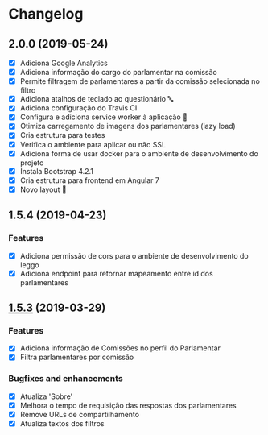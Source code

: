 # Changelog

## 2.0.0 (2019-05-24)

* [x] Adiciona Google Analytics 
* [x] Adiciona informação do cargo do parlamentar na comissão
* [x] Permite filtragem de parlamentares a partir da comissão selecionada no filtro
* [x] Adiciona atalhos de teclado ao questionário :abc:
* [x] Adiciona configuração do Travis CI
* [x] Configura e adiciona service worker à aplicação :construction_worker:
* [x] Otimiza carregamento de imagens dos parlamentares (lazy load) 
* [x] Cria estrutura para testes
* [x] Verifica o ambiente para aplicar ou não SSL
* [x] Adiciona forma de usar docker para o ambiente de desenvolvimento do projeto
* [x] Instala Bootstrap 4.2.1
* [x] Cria estrutura para frontend em Angular 7
* [x] Novo layout :star2:

## 1.5.4 (2019-04-23)

### Features
* [x] Adiciona permissão de cors para o ambiente de desenvolvimento do leggo
* [x] Adiciona endpoint para retornar mapeamento entre id dos parlamentares

## [1.5.3](https://github.com/analytics-ufcg/voz-ativa/pull/224) (2019-03-29)

### Features
* [x] Adiciona informação de Comissões no perfil do Parlamentar 
* [x] Filtra parlamentares por comissão

### Bugfixes and enhancements

* [x] Atualiza 'Sobre'
* [x] Melhora o tempo de requisição das respostas dos parlamentares
* [x] Remove URLs de compartilhamento
* [x] Atualiza textos dos filtros
